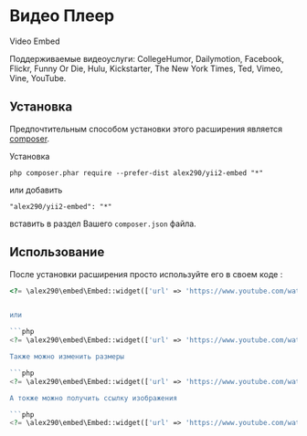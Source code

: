 Видео Плеер 
===========
Video Embed

Поддерживаемые видеоуслуги: CollegeHumor, Dailymotion, Facebook, Flickr, Funny Or Die, Hulu, Kickstarter, The New York Times, Ted, Vimeo, Vine, YouTube.


Установка
------------

Предпочтительным способом установки этого расширения является [composer](http://getcomposer.org/download/).

Установка

```
php composer.phar require --prefer-dist alex290/yii2-embed "*"
```

или добавить

```
"alex290/yii2-embed": "*"
```

вставить в раздел Вашего `composer.json` файла.


Использование
-----

После установки расширения просто используйте его в своем коде  :

```php
<?= \alex290\embed\Embed::widget(['url' => 'https://www.youtube.com/watch?v=Pwe-pA6TaZk']); ?>```


или

```php
<?= \alex290\embed\Embed::widget(['url' => 'https://www.youtube.com/watch?v=Pwe-pA6TaZk', 'type'=> 'video']); ?>```

Также можно изменить размеры

```php
<?= \alex290\embed\Embed::widget(['url' => 'https://www.youtube.com/watch?v=Pwe-pA6TaZk', 'type'=> 'video', 'width'=> 800, 'height' => 600 ]); ?>```

А токже можно получить ссылку изображения

```php
<?= \alex290\embed\Embed::widget(['url' => 'https://www.youtube.com/watch?v=Pwe-pA6TaZk', 'type'=> 'img']); ?>```

